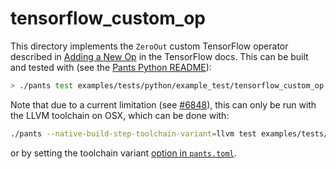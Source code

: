 tensorflow_custom_op
====================

This directory implements the `ZeroOut` custom TensorFlow operator described in [Adding a New Op](https://www.tensorflow.org/guide/extend/op) in the TensorFlow docs. This can be built and tested with (see the [Pants Python README](https://www.pantsbuild.org/python_readme.html)):

``` bash
> ./pants test examples/tests/python/example_test/tensorflow_custom_op:: -- -vs
```

<!-- TODO(#6848): update this line when the limitation is removed! -->
Note that due to a current limitation (see [#6848](https://github.com/pantsbuild/pants/issues/6848)), this can only be run with the LLVM toolchain on OSX, which can be done with:

``` bash
./pants --native-build-step-toolchain-variant=llvm test examples/tests/python/example_test/tensorflow_custom_op:: -- -vs
```

or by setting the toolchain variant [option in `pants.toml`](https://www.pantsbuild.org/options.html).
